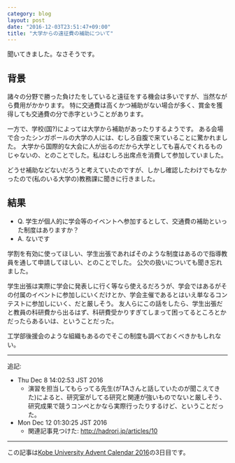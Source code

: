 ```yaml
---
category: blog
layout: post
date: "2016-12-03T23:51:47+09:00"
title: "大学からの遠征費の補助について"
---
```


聞いてきました。なさそうです。

## 背景

諸々の分野で勝った負けたをしていると遠征をする機会は多いですが、当然ながら費用がかかります。
特に交通費は高くかつ補助がない場合が多く、賞金を獲得しても交通費の分で赤字ということがあります。

一方で、学校(国?)によっては大学から補助があったりするようです。
ある会場で合ったシンガポールの大学の人には、むしろ自腹で来ていることに驚かれました。
大学から国際的な大会に人が出るのだから大学としても喜んでくれるものじゃないの、とのことでした。私はむしろ出席点を消費して参加していました。

どうせ補助などないだろうと考えていたのですが、しかし確認したわけでもなかったので(私のいる大学の)教務課に聞きに行きました。

## 結果

-   Q. 学生が個人的に学会等のイベントへ参加するとして、交通費の補助といった制度はありますか？
-   A. ないです

学割を有効に使ってほしい、学生出張であればそのような制度はあるので指導教員を通して申請してほしい、とのことでした。
公欠の扱いについても聞き忘れました。

学生出張は実際に学会に発表しに行く等なら使えるだろうが、学会ではあるがその付属のイベントに参加しにいくだけとか、学会主催であるとはいえ単なるコンテストに参加しにいく、だと厳しそう。
友人らにこの話をしたら、学生出張だと教員の科研費から出るはず、科研費受かりすぎてしまって困ってるところとかだったらあるいは、ということだった。

工学部後援会のような組織もあるのでそこの制度も調べておくべきかもしれない。

---

追記:

-   Thu Dec  8 14:02:53 JST 2016
    -   演習を担当してもらってる先生(がTAさんと話していたのが聞こえてきた)によると、研究室がしてる研究と関連が強いものでないと厳しそう、研究成果で競うコンペとかなら実際行ったりするけど、ということだった。
-   Mon Dec 12 01:30:25 JST 2016
    -   関連記事見つけた: <http://hadrori.jp/articles/10>

---

この記事は[Kobe University Advent Calendar 2016](http://www.adventar.org/calendars/1881)の$3$日目です。
